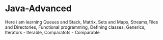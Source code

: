 # Java-Advanced
Here i am learning 
Queues and Stack,
Matrix,
Sets and Maps,
Streams,Files and Directories,
Functional programming,
Defining classes,
Generics,
Iterators - Iterable,
Comparatots - Comparable
